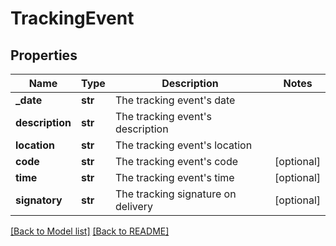 # TrackingEvent

## Properties
Name | Type | Description | Notes
------------ | ------------- | ------------- | -------------
**_date** | **str** | The tracking event&#39;s date | 
**description** | **str** | The tracking event&#39;s description | 
**location** | **str** | The tracking event&#39;s location | 
**code** | **str** | The tracking event&#39;s code | [optional] 
**time** | **str** | The tracking event&#39;s time | [optional] 
**signatory** | **str** | The tracking signature on delivery | [optional] 

[[Back to Model list]](../README.md#documentation-for-models) [[Back to README]](../README.md)


